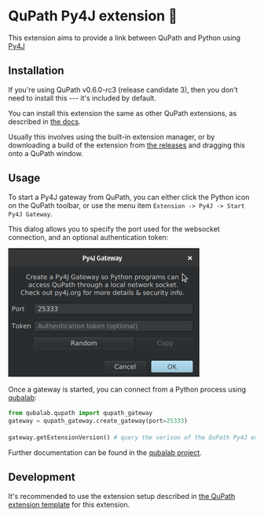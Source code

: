 # QuPath Py4J extension 🐍

This extension aims to provide a link between QuPath and Python using [Py4J](https://www.py4j.org/)

## Installation

If you're using QuPath v0.6.0-rc3 (release candidate 3), then you don't need to install this --- it's included by default.

You can install this extension the same as other QuPath extensions,
as described in [the docs](https://qupath.readthedocs.io/en/latest/docs/intro/extensions.html#installing-extensions).

Usually this involves using the built-in extension manager, or by downloading
a build of the extension from [the releases](https://github.com/qupath/qupath-extension-py4j/releases)
and dragging this onto a QuPath window.

## Usage

To start a Py4J gateway from QuPath, you can either click the Python icon on
the QuPath toolbar, or use the menu item
`Extension -> Py4J -> Start Py4J Gateway`.

This dialog allows you to specify the port used for the websocket connection,
and an optional authentication token:

![A dialog box for the QuPath Py4J extension. A brief description of the purpose of a gateway, followed by "Port" and "Token" text fields followed by "Random" and "Copy" buttons, with "Cancel" and "OK" buttons at the bottom of the dialog.](gateway-options.png)

Once a gateway is started, you can connect from a Python process using
[qubalab](https://github.com/qupath/qubalab/):

```python
from qubalab.qupath import qupath_gateway
gateway = qupath_gateway.create_gateway(port=25333)

gateway.getExtensionVersion() # query the verison of the QuPath Py4J extension
```

Further documentation can be found in the [qubalab project](https://github.com/qupath/qubalab/).

## Development

It's recommended to use the extension setup described in
[the QuPath extension template](https://github.com/qupath/qupath-extension-template?tab=readme-ov-file#set-up-in-an-ide-optional)
for this extension.

